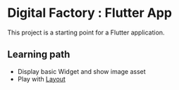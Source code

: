 # Digital Factory : Flutter App

This project is a starting point for a Flutter application.

## Learning path

- Display basic Widget and show image asset
- Play with [Layout](https://flutter.dev/docs/development/ui/layout)

